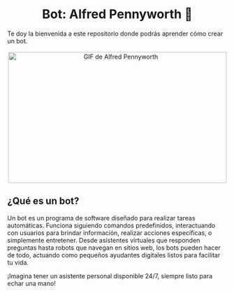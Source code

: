 <div align="center">
<h1 align="center">Bot: Alfred Pennyworth 🤖</h1>
</div>
Te doy la bienvenida a este repositorio donde podrás aprender cómo crear un bot.
<br></br>
<div align="center">
  <img src="https://media2.giphy.com/media/v1.Y2lkPTc5MGI3NjExbGFpOThxbGF0MHZwcG1pNmFsd3JqZnUzanZxOWE3Y3VjOTR1am04YiZlcD12MV9pbnRlcm5hbF9naWZfYnlfaWQmY3Q9Zw/3o7abB06u9bNzA8lu8/giphy.webp" alt="GIF de Alfred Pennyworth" width="500" height="300">
</div>

## ¿Qué es un bot?
Un bot es un programa de software diseñado para realizar tareas automáticas. Funciona siguiendo comandos predefinidos, interactuando con usuarios para brindar información, realizar acciones específicas, o simplemente entretener. Desde asistentes virtuales que responden preguntas hasta robots que navegan en sitios web, los bots pueden hacer de todo, actuando como pequeños ayudantes digitales listos para facilitar tu vida. 

¡Imagina tener un asistente personal disponible 24/7, siempre listo para echar una mano!

##
